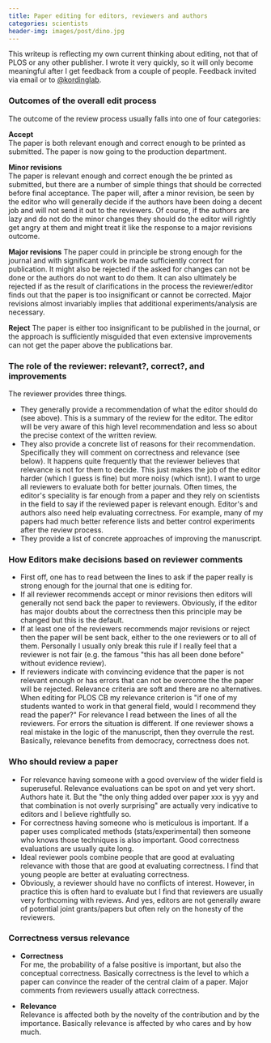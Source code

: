 ```yaml
---
title: Paper editing for editors, reviewers and authors
categories: scientists
header-img: images/post/dino.jpg
---
```


This writeup is reflecting my own current thinking about editing, not that of PLOS or any other publisher. I wrote it very quickly, so it will only become meaningful after I get feedback from a couple of people. Feedback invited via email or to [@kordinglab](https://twitter.com/kordinglab).

### **Outcomes of the overall edit process**<br>
The outcome of the review process usually falls into one of four categories:

**Accept**<br>
The paper is both relevant enough and correct enough to be printed as submitted. The paper is now going to the production department.

**Minor revisions**<br>
The paper is relevant enough and correct enough the be printed as submitted, but there are a number of simple things that should be corrected before final acceptance. The paper will, after a minor revision, be seen by the editor who will generally decide if the authors have been doing a decent job and will not send it out to the reviewers. Of course, if the authors are lazy and do not do the minor changes they should do the editor will rightly get angry at them and might treat it like the response to a major revisions outcome.

**Major revisions**
The paper could in principle be strong enough for the journal and with significant work be made sufficiently correct for publication. It might also be rejected if the asked for changes can not be done or the authors do not want to do them. It can also ultimately be rejected if as the result of clarifications in the process the reviewer/editor finds out that the paper is too insignificant or cannot be corrected. Major revisions almost invariably implies that additional experiments/analysis are necessary.

**Reject**
The paper is either too insignificant to be published in the journal, or the approach is sufficiently misguided that even extensive improvements can not get the paper above the publications bar.

### **The role of the reviewer: relevant?, correct?, and improvements**
The reviewer provides three things.

- They generally provide a recommendation of what the editor should do (see above). This is a summary of the review for the editor. The editor will be very aware of this high level recommendation and less so about the precise context of the written review.
- They also provide a concrete list of reasons for their recommendation. Specifically they will comment on correctness and relevance (see below). It happens quite frequently that the reviewer believes that relevance is not for them to decide. This just makes the job of the editor harder (which I guess is fine) but more noisy (which isnt). I want to urge all reviewers to evaluate both for better journals. Often times, the editor's speciality is far enough from a paper and they rely on scientists in the field to say if the reviewed paper is relevant enough. Editor's and authors also need help evaluating correctness. For example, many of my papers had much better reference lists and better control experiments after the review process.
- They provide a list of concrete approaches of improving the manuscript.

### **How Editors make decisions based on reviewer comments**
- First off, one has to read between the lines to ask if the paper really is strong enough for the journal that one is editing for.
- If all reviewer recommends accept or minor revisions then editors will generally not send back the paper to reviewers. Obviously, if the editor has major doubts about the correctness then this principle may be changed but this is the default.
- If at least one of the reviewers recommends major revisions or reject then the paper will be sent back, either to the one reviewers or to all of them. Personally I usually only break this rule if I really feel that a reviewer is not fair (e.g. the famous "this has all been done before" without evidence review).
- If reviewers indicate with convincing evidence that the paper is not relevant enough or has errors that can not be overcome the the paper will be rejected. Relevance criteria are soft and there are no alternatives. When editing for PLOS CB my relevance criterion is "if one of my students wanted to work in that general field, would I recommend they read the paper?" For relevance I read between the lines of all the reviewers. For errors the situation is different. If one reviewer shows a real mistake in the logic of the manuscript, then they overrule the rest. Basically, relevance benefits from democracy, correctness does not.

### **Who should review a paper**

- For relevance having someone with a good overview of the wider field is superuseful. Relevance evaluations can be spot on and yet very short. Authors hate it. But the "the only thing added over paper xxx is yyy and that combination is not overly surprising" are actually very indicative to editors and I believe rightfully so.
- For correctness having someone who is meticulous is important. If a paper uses complicated methods (stats/experimental) then someone who knows those techniques is also important. Good correctness evaluations are usually quite long.
- Ideal reviewer pools combine people that are good at evaluating relevance with those that are good at evaluating correctness. I find that young people are better at evaluating correctness.
- Obviously, a reviewer should have no conflicts of interest. However, in practice this is often hard to evaluate but I find that reviewers are usually very forthcoming with reviews. And yes, editors are not generally aware of potential joint grants/papers but often rely on the honesty of the reviewers.

### **Correctness versus relevance**

- **Correctness**<br>
For me, the probability of a false positive is important, but also the conceptual correctness. Basically correctness is the level to which a paper can convince the reader of the central claim of a paper. Major comments from reviewers usually attack correctness.

- **Relevance**<br>
Relevance is affected both by the novelty of the contribution and by the importance. Basically relevance is affected by who cares and by how much.
